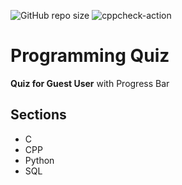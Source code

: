 
![GitHub repo size](https://img.shields.io/github/repo-size/SanyuktaYadav/MiniProjectC_105513?style=plastic)
![cppcheck-action](https://github.com/99002660/MiniProject/workflows/cppcheck-action/badge.svg)
# Programming Quiz



**Quiz for Guest User** with Progress Bar

## Sections
- C
- CPP
- Python
- SQL




